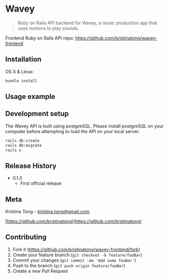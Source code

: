 # Wavey
> Ruby on Rails API backend for Wavey, a music production app that uses motions to play sounds.

Frontend Ruby on Rails API repo: https://github.com/kristinatong/wavey-frontend

## Installation

OS X & Linux:

```sh
bundle install
```

## Usage example



## Development setup

The Wavey API is built using postgreSQL. Please install postgreSQL on your computer before attempting to load the API on your local server. 

```sh
rails db:create
rails db:migrate
rails s
```

## Release History

* 0.1.0
    * First official release

## Meta

Kristina Tong – kristina.tong@gmail.com

[https://github.com/kristinatong](https://github.com/kristinatong)

## Contributing

1. Fork it (<https://github.com/kristinatong/wavey-frontend/fork>)
2. Create your feature branch (`git checkout -b feature/fooBar`)
3. Commit your changes (`git commit -am 'Add some fooBar'`)
4. Push to the branch (`git push origin feature/fooBar`)
5. Create a new Pull Request
